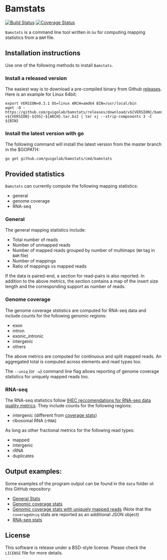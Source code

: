 # Bamstats

[![Build Status](https://travis-ci.org/guigolab/bamstats.svg?branch=master)](https://travis-ci.org/guigolab/bamstats)
[![Coverage Status](https://coveralls.io/repos/github/guigolab/bamstats/badge.svg?branch=master)](https://coveralls.io/github/guigolab/bamstats)

`Bamstats` is a command line tool written in `Go` for computing mapping statistics from a `BAM` file.

## Installation instructions

Use one of the following methods to install `Bamstats`.

### Install a released version

The easiest way is to download a pre-compiled binary from Github [releases](https://github.com/guigolab/bamstats/releases). Here is an example for Linux 64bit:

```
export VERSION=0.3.1 OS=linux ARCH=amd64 BIN=/usr/local/bin
wget -O - https://github.com/guigolab/bamstats/releases/download/v${VERSION}/bamstats-v${VERSION}-${OS}-${ARCH}.tar.bz2 | tar xj --strip-components 3 -C ${BIN}
```

### Install the latest version with go

The following command will install the latest version from the master branch in the $GOPATH:

```
go get github.com/guigolab/bamstats/cmd/bamstats
```

## Provided statistics 

`Bamstats` can currently compute the following mapping statistics:

- general
- genome coverage
- RNA-seq

### General

The general mapping statistics include:

- Total number of reads
- Number of unmapped reads
- Number of mapped reads grouped by number of multimaps (`NH` tag in `BAM` file)
- Number of mappings
- Ratio of mappings vs mapped reads

If the data is paired-end, a section for read-pairs is also reported. In addition to the above metrics, the section contains a map of the insert size length and the corresponding support as number of reads.

### Genome coverage

The genome coverage ststistics are computed for RNA-seq data and include counts for the following genomic regions:

- exon
- intron
- exonic_intronic
- intergenic
- others

The above metrics are computed for continuous and split mapped reads. An aggregated total is computed across elements and read types too.

The `--uniq` (or `-u`) command line flag allows reporting of genome coverage statistics for uniquely mapped reads too.

### RNA-seq

The RNA-seq statistics follow [IHEC reccomendations for RNA-seq data quality metrics](https://github.com/IHEC/ihec-assay-standards/blob/199ec96b668114a90e39d3351358996287950dd1/qc_metrics/rna-seq/metrics.pdf). They include counts for the following regions:

- intergenic (different from [coverage stats](#genome-coverage-statistics))
- ribosomal RNA (`rRNA`)

As long as other fractional metrics for the following read types:

- mapped
- intergenic
- rRNA
- duplicates

## Output examples:

Some examples of the program output can be found in the `data` folder ot this GitHub repository:

- [General Stats](data/expected-general.json)
- [Genomic coverage stats](data/expected-coverage.json)
- [Genomic coverage stats with uniquely mapped reads](data/expected-coverage-uniq.json#L28) (Note that the `coverageUniq` stats are reported as an additional JSON object)
- [RNA-seq stats](data/expected-rnaseq.json#L51)

## License

This software is release under a BSD-style license. Please check the `LICENSE` file for more details.
